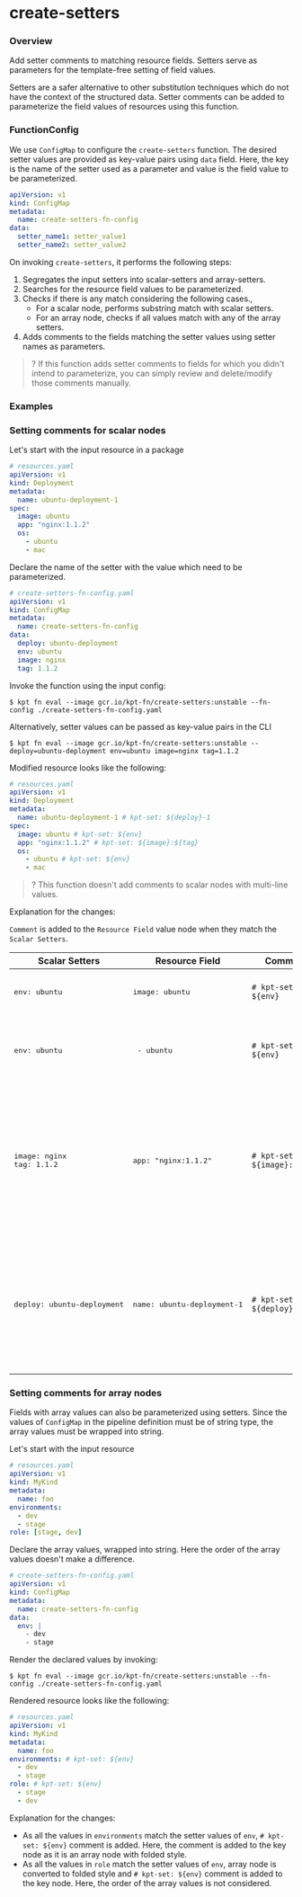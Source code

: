 # create-setters

### Overview

<!--mdtogo:Short-->

Add setter comments to matching resource fields. Setters serve as
parameters for the template-free setting of field values.

Setters are a safer alternative to other substitution techniques which do not
have the context of the structured data. Setter comments can be added to
parameterize the field values of resources using this function.

<!--mdtogo-->

### FunctionConfig

<!--mdtogo:Long-->

We use `ConfigMap` to configure the `create-setters` function. The desired setter
values are provided as key-value pairs using `data` field.
Here, the key is the name of the setter used as a parameter and
value is the field value to be parameterized.

```yaml
apiVersion: v1
kind: ConfigMap
metadata:
  name: create-setters-fn-config
data:
  setter_name1: setter_value1
  setter_name2: setter_value2
```

On invoking `create-setters`, it performs the following steps:
1. Segregates the input setters into scalar-setters and array-setters.
2. Searches for the resource field values to be parameterized.
3. Checks if there is any match considering the following cases.,
   - For a scalar node, performs substring match with scalar setters.
   - For an array node, checks if all values match with any of the array setters.
4. Adds comments to the fields matching the setter values using setter names as parameters.

>? If this function adds setter comments to fields for which you didn't intend to parameterize,
you can simply review and delete/modify those comments manually.

<!--mdtogo-->

### Examples

<!--mdtogo:Examples-->

### Setting comments for scalar nodes

Let's start with the input resource in a package

```yaml
# resources.yaml
apiVersion: v1
kind: Deployment
metadata:
  name: ubuntu-deployment-1
spec:
  image: ubuntu
  app: "nginx:1.1.2"
  os:
    - ubuntu
    - mac
```

Declare the name of the setter with the value which need to be parameterized.

```yaml
# create-setters-fn-config.yaml
apiVersion: v1
kind: ConfigMap
metadata:
  name: create-setters-fn-config
data:
  deploy: ubuntu-deployment
  env: ubuntu
  image: nginx
  tag: 1.1.2
```

Invoke the function using the input config:

```shell
$ kpt fn eval --image gcr.io/kpt-fn/create-setters:unstable --fn-config ./create-setters-fn-config.yaml
```

Alternatively, setter values can be passed as key-value pairs in the CLI

```shell
$ kpt fn eval --image gcr.io/kpt-fn/create-setters:unstable -- deploy=ubuntu-deployment env=ubuntu image=nginx tag=1.1.2
```

Modified resource looks like the following:

```yaml
# resources.yaml
apiVersion: v1
kind: Deployment
metadata:
  name: ubuntu-deployment-1 # kpt-set: ${deploy}-1
spec:
  image: ubuntu # kpt-set: ${env}
  app: "nginx:1.1.2" # kpt-set: ${image}:${tag}
  os:
    - ubuntu # kpt-set: ${env}
    - mac
```

>? This function doesn't add comments to scalar nodes with multi-line values.

Explanation for the changes:

`Comment` is added to the `Resource Field` value node when they match the `Scalar Setters`.

| Scalar Setters            | Resource Field                | Comment                            | Description     |
|---------------------------|---------------------------|------------------------------------|-----------------|
| <pre>env: ubuntu</pre>    | <pre>image: ubuntu</pre>  | `# kpt-set: ${env}`    | Setter value of `env` matches with value of `image`  |
| <pre>env: ubuntu</pre>    | <pre>  - ubuntu</pre>     | `# kpt-set: ${env}`    | Scalar value of the array node `os` matches with the setter value  of `env` |
| <pre>image: nginx<br>tag: 1.1.2</pre> | <pre>app: "nginx:1.1.2"</pre> | `# kpt-set: ${image}:${tag}`       | Non-overlapping substrings of resource field matches with the mentioned setter values. Resource field is parameterized with corresponding setter names.    |
| <pre>deploy: ubuntu-deployment</pre>  | <pre>name: ubuntu-deployment-1</pre> | `# kpt-set: ${deploy}-1`  | Overlapping substrings of resource value matches with the setter values of `deploy`  and `env`. Setter with longest length match `deploy` is considered.         |

### Setting comments for array nodes

Fields with array values can also be parameterized using setters. Since the values of `ConfigMap`
in the pipeline definition must be of string type, the array values must be wrapped into
string.

Let's start with the input resource

```yaml
# resources.yaml
apiVersion: v1
kind: MyKind
metadata:
  name: foo
environments:
  - dev
  - stage
role: [stage, dev]
```

Declare the array values, wrapped into string. Here the order of the array values
doesn't make a difference.

```yaml
# create-setters-fn-config.yaml
apiVersion: v1
kind: ConfigMap
metadata:
  name: create-setters-fn-config
data:
  env: |
    - dev
    - stage
```

Render the declared values by invoking:

```shell
$ kpt fn eval --image gcr.io/kpt-fn/create-setters:unstable --fn-config ./create-setters-fn-config.yaml
```

Rendered resource looks like the following:

```yaml
# resources.yaml
apiVersion: v1
kind: MyKind
metadata:
  name: foo
environments: # kpt-set: ${env}
  - dev
  - stage
role: # kpt-set: ${env}
  - stage
  - dev
```

Explanation for the changes:
- As all the values in `environments` match the setter values of `env`, `# kpt-set: ${env}` comment is added.
Here, the comment is added to the key node as it is an array node with folded style.
- As all the values in `role` match the setter values of `env`, array node is converted to folded style and 
`# kpt-set: ${env}` comment is added to the key node. Here, the order of the array values is not considered.
<!--mdtogo-->
